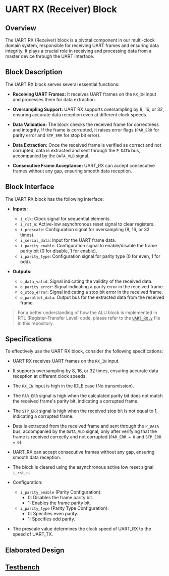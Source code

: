 # UART RX (Receiver) Block

## Overview
The UART RX (Receiver) block is a pivotal component in our multi-clock domain system, responsible for receiving UART frames and ensuring data integrity. It plays a crucial role in receiving and processing data from a master device through the UART interface.

## Block Description
The UART RX block serves several essential functions:

- **Receiving UART Frames:** It receives UART frames on the `RX_IN` input and processes them for data extraction.

- **Oversampling Support:** UART RX supports oversampling by 8, 16, or 32, ensuring accurate data reception even at different clock speeds.

- **Data Validation:** The block checks the received frame for correctness and integrity. If the frame is corrupted, it raises error flags (`PAR_ERR` for parity error and `STP_ERR` for stop bit error).

- **Data Extraction:** Once the received frame is verified as correct and not corrupted, data is extracted and sent through the `P_DATA` bus, accompanied by the `DATA_VLD` signal.

- **Consecutive Frame Acceptance:** UART_RX can accept consecutive frames without any gap, ensuring smooth data reception.

## Block Interface
The UART RX block has the following interface:

- **Inputs:**
  - `i_clk`: Clock signal for sequential elements.
  - `i_rst_n`: Active-low asynchronous reset signal to clear registers.
  - `i_prescale`: Configuration signal for oversampling (8, 16, or 32 times).
  - `i_serial_data`: Input for the UART frame data.
  - `i_parity_enable`: Configuration signal to enable/disable the frame parity bit (0 for disable, 1 for enable).
  - `i_parity_type`: Configuration signal for parity type (0 for even, 1 for odd).

- **Outputs:**
  - `o_data_valid`: Signal indicating the validity of the received data.
  - `o_parity_error`: Signal indicating a parity error in the received frame.
  - `o_stop_error`: Signal indicating a stop bit error in the received frame.
  - `o_parallel_data`: Output bus for the extracted data from the received frame.

> For a better understanding of how the ALU block is implemented in RTL (Register-Transfer Level) code, please refer to the [`UART_RX.v`](./UART_RX.v) file in this repository.

## Specifications
To effectively use the UART RX block, consider the following specifications:

- UART RX receives UART frames on the `RX_IN` input.

- It supports oversampling by 8, 16, or 32 times, ensuring accurate data reception at different clock speeds.

- The `RX_IN` input is high in the IDLE case (No transmission).

- The `PAR_ERR` signal is high when the calculated parity bit does not match the received frame's parity bit, indicating a corrupted frame.

- The `STP_ERR` signal is high when the received stop bit is not equal to 1, indicating a corrupted frame.

- Data is extracted from the received frame and sent through the `P_DATA` bus, accompanied by the `DATA_VLD` signal, only after verifying that the frame is received correctly and not corrupted (`PAR_ERR = 0` and `STP_ERR = 0`).

- UART_RX can accept consecutive frames without any gap, ensuring smooth data reception.

- The block is cleared using the asynchronous active low reset signal `i_rst_n`.

- Configuration:
  - `i_parity_enable` (Parity Configuration):
    - 0: Disables the frame parity bit.
    - 1: Enables the frame parity bit.
  - `i_parity_type` (Parity Type Configuration):
    - 0: Specifies even parity.
    - 1: Specifies odd parity.

- The prescale value determines the clock speed of UART_RX to the speed of UART_TX.

## Elaborated Design

## [Testbench](./UART_RX_tb.v)
